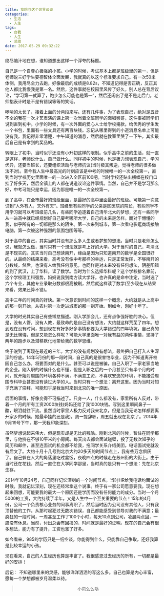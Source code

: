```yaml
---
title: 我想与这个世界谈谈
categories:
  - 生活
  - 人生
tags:
  - 自我
  - 人生
  - 总结
date: 2017-05-29 09:32:22
---
```


绞尽脑汁地在想，谁知道想出这样一个浮夸的标题。

自己是一个自尊心极强的小孩。小学的时候，考试基本上都是班级里的第一，但是老师说三好学生要德智体全面发展，我就真的以这个标准要求自己。有一次50米体侧，我用尽全力去跑，好像最后的成绩是8.82s，不知道记得是否正确，反正其他人都比我慢我是第一名。然后，这件事就在校园里风传了好久。别人总在背后议论，“学习第一就算了，跑步怎么可能也是第一”，然后还闹出了是不是走后门，老师掐表计时是不是有错误等等的笑话。

啰嗦的太长了，接着上面的分两段来写。还有几件事，为了表现自己，绝对是五音不全的我在一次才艺表演的课上第一次当着全班同学的面唱猴哥，这件事被同学们说到直到初中。小学的时候，有一次外面的爱心人士给学校捐款，给优秀的学生发一个书包，里面有一些文具还有两百块钱。忘记从哪里得到的小道消息名单上可能没有我。我记得非常清楚，中午知道的消息，然后就在教室里哭了一下午。其实最后自己是有拿到的奖品的。

转眼上了初中，当时似乎还没有小升初这样的限制。似乎高中之前的生活，就一直是这样，老师说什么，自己做什么。同样初中的时候，也是极力想表现自己，学习优异，还要当班长，还要组织活动与老师抗议(当时极其叛逆，觉得老师的很多做法不对)。至今我人生中最高光的时刻应该是中考的时候唯一的一次全校第一，直到当时学校历史里面唯一的一次进入全区前100吧。当时学校还贴出横幅在校门口挂了好多天，然后全镇上的人都在说道议论这件事情。当然，自己并不是学习那么好，中考可能只是幸运，因为那是唯一的一次全校第一。

到了高中，在全市最好的班级里面，是最好的高中里面最好的班级。可能第一次意识到“人外有人，天外有天”。班级里有些同学的父亲是区医院的院长，有些同学不用学习就可以考班级前几名，有些同学追逐着自己清华北大的梦想，还有一些同学从一进高中就已经规划好自己要考哪所大学，自己的未来是怎样。而对于懵懂的我，似乎所有的一切都是那么的陌生。第一次来到城市，第一次看电影逛商场接触电脑，第一次被这种强烈的氛围包围等等。

对于高中的自己，其实当时并没有那么多人生或者梦想的想法。当时只是老师怎么说，我就怎么做，当时只有一个想法就是考上好的大学。对于当时的自己，考清北是不现实的。其实当时自己想读南开，缘由是因为只知道南开的数学是全国很好的。从最终的结果来看，高考没有像中考那样的幸运，只是正常发挥，不够南开的分数线。然后，也没有人给我任何意见，也同样是对未来没有任何想法，阴差阳错的到了武汉，上了华科，读了数学。当时为什么选择华科呢？这个学校排名靠前，这个学校理工科强势，妈妈说我到南方读大学好。也许真的是命中注定，当时选了六个专业，其他专业录取分数都很高被刷，然后就这样读了数学(至少现在从结果来看，效果还算不错)。

高中三年的时间真的好快。第一次意识到时间的这样一个概念，大约就是从上高中的那一刻开始，从农村第一次走进城市的那一刻开始。到如今，刚好十年了。

大学的时光其实自己有些懒怠描述。刚入学那会儿，还有点争强好胜的决心。但是，没有人管，没有人教，最致命的是自己没有想法，大约就这样荒芜了四年。想到现在没有时间，想到现在有好多好多事情都要为大学错过的四年填坑，自己真的是无比懊悔，但是又能怎么样呢？可能大学里面唯一对我有益的两件事情，坚持了两年的跑步以及潜移默化地带给我的数学思维。

终于说到了离现在最近的三年。大学的没有规划没有想法，最终把自己打入人生深深的谷底。14年5月份的那一段时间，自己真的是很害怕毕业，因为不知道离开校园自己怎么办，将要面对的是什么。甚至可以说是被骗，自己入职了一家老家当地的企业。刚入职的时候什么也不懂，但是入职之后的一个月甚至只有半个月的时间，就开始对周围的环境各种不满，不满意工资，不喜欢安逸的环境，不能接受周围专科毕业甚至没有读过大学的人。当时只有一个想法：离开这里。因为当时对知乎充满了崇拜，可能知乎是我当时来到北京的唯一原因。

后面的事情，好像变得不可描述了。只身一人，什么都没有，家里所有人反对，带着一个月的所有工资2000块钱(妈妈还给了我1000块钱。写到这里瞬间鼻子一酸，眼泪就往下流。虽然当时家里人极力反对我来北京，但是当我无论怎样都要离开家乡的时候，她最牵挂的还是我)。周一提辞职，周五就出现在北京了。2014年9月19号下午，那一天我印象深刻。

虽然梦想说起来伟大，但是现实却是无比的残酷。刚到北京的时候，暂住在同学那里，与他挤在不够10平米的小房间。每天出去都会面试碰壁，投了无数次知乎的简历和邮件，甚至连面试的机会都不给我，拖同学关系介绍美团，电话面试完就没有后文了。大约十月十几号到北京大约20多天的时间节点上，我有些万念俱灰了。自己躲在人大的角落里吃过盒饭，夜晚四点的时候走在苏州街的大街上。由于当时还在花钱，然后一直住在大学同学那里，当时真的是只有一个想法：先在北京生存。

2014年10月24号，自己同样记忆深刻的一个时间节点。当时HR给我电话约面试的时候，我就记忆深刻，现在还经常拿这个说事。终于有一家公司愿意要我。现在想起来回想，可能要我的最大一个原因还是学历而没有任何能力的成分。当时一个月5000的工资，大约持续了半年，又是人生中一个至关重要的节点！15年的4月份，公司一个负责核心业务的同事离职了，然后当时因为公司没有其他人，只有我顶替他的工作。从那时起犯过无数次错误，自己都能感受到领导对我的不满意；最疯狂的一段时间，一周甚至工作了100个小时，每天10点到公司，凌晨两点回，一周没有休息。当然，付出总会有回报的，时间就是最好的证明。现在的自己会有很多想法，能力有了提升，工资也涨了好多。

如今看来，985的学历只是一纸空谈。你能得到什么，只能靠自己争取。还好我算是比较幸运的小孩。

现在看来，自己的人生经历也算是丰富了。我很感恩过去经历的所有，一切都是最好的安排！

后记：
  不知道哪里来的灵感，能够洋洋洒洒的写这么多。自己也算是内心丰富，愿每一个梦想都被岁月温柔以待。


><div align=center>小包么么哒</div>